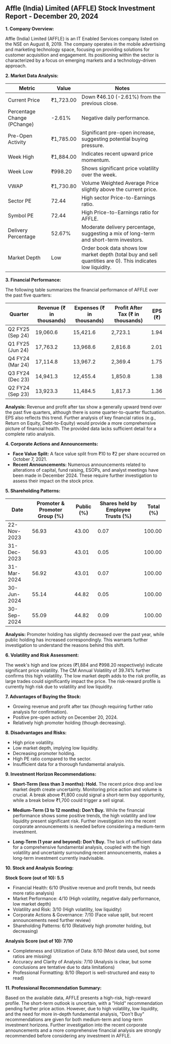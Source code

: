 ## Affle (India) Limited (AFFLE) Stock Investment Report - December 20, 2024

**1. Company Overview:**

Affle (India) Limited (AFFLE) is an IT Enabled Services company listed on the NSE on August 8, 2019.  The company operates in the mobile advertising and marketing technology space, focusing on providing solutions for customer acquisition and engagement.  Its positioning within the sector is characterized by a focus on emerging markets and a technology-driven approach.

**2. Market Data Analysis:**

| Metric                     | Value          | Notes                                                              |
|-----------------------------|-----------------|----------------------------------------------------------------------|
| Current Price               | ₹1,723.00       |  Down ₹46.10 (-2.61%) from the previous close.                       |
| Percentage Change (PChange) | -2.61%          | Negative daily performance.                                          |
| Pre-Open Activity          | ₹1,785.00       | Significant pre-open increase, suggesting potential buying pressure. |
| Week High                    | ₹1,884.00       | Indicates recent upward price momentum.                             |
| Week Low                     | ₹998.20        | Shows significant price volatility over the week.                    |
| VWAP                        | ₹1,730.80       | Volume Weighted Average Price slightly above the current price.       |
| Sector PE                   | 72.44           | High sector Price-to-Earnings ratio.                               |
| Symbol PE                   | 72.44           | High Price-to-Earnings ratio for AFFLE.                             |
| Delivery Percentage         | 52.67%          | Moderate delivery percentage, suggesting a mix of long-term and short-term investors. |
| Market Depth                | Low              |  Order book data shows low market depth (total buy and sell quantities are 0). This indicates low liquidity. |


**3. Financial Performance:**

The following table summarizes the financial performance of AFFLE over the past five quarters:

| Quarter      | Revenue (₹ in thousands) | Expenses (₹ in thousands) | Profit After Tax (₹ in thousands) | EPS (₹) |
|--------------|--------------------------|--------------------------|---------------------------------|---------|
| Q2 FY25 (Sep 24)| 19,060.6                 | 15,421.6                 | 2,723.1                           | 1.94    |
| Q1 FY25 (Jun 24)| 17,763.2                 | 13,968.6                 | 2,816.8                           | 2.01    |
| Q4 FY24 (Mar 24)| 17,114.8                 | 13,967.2                 | 2,369.4                           | 1.75    |
| Q3 FY24 (Dec 23)| 14,941.3                 | 12,455.4                 | 1,850.8                           | 1.38    |
| Q2 FY24 (Sep 23)| 13,923.3                 | 11,484.5                 | 1,817.3                           | 1.36    |

**Analysis:** Revenue and profit after tax show a generally upward trend over the past five quarters, although there is some quarter-to-quarter fluctuation.  EPS also reflects this trend.  Further analysis of key financial ratios (e.g., Return on Equity, Debt-to-Equity) would provide a more comprehensive picture of financial health.  The provided data lacks sufficient detail for a complete ratio analysis.

**4. Corporate Actions and Announcements:**

* **Face Value Split:** A face value split from ₹10 to ₹2 per share occurred on October 7, 2021.
* **Recent Announcements:** Numerous announcements related to alterations of capital, fund raising, ESOPs, and analyst meetings have been made in December 2024.  These require further investigation to assess their impact on the stock price.

**5. Shareholding Patterns:**

| Date        | Promoter & Promoter Group (%) | Public (%) | Shares held by Employee Trusts (%) | Total (%) |
|-------------|-----------------------------|------------|---------------------------------|-----------|
| 22-Nov-2023 | 56.93                        | 43.00      | 0.07                             | 100.00    |
| 31-Dec-2023 | 56.93                        | 43.01      | 0.05                             | 100.00    |
| 31-Mar-2024 | 56.92                        | 43.01      | 0.07                             | 100.00    |
| 30-Jun-2024 | 55.14                        | 44.82      | 0.05                             | 100.00    |
| 30-Sep-2024 | 55.09                        | 44.82      | 0.09                             | 100.00    |

**Analysis:** Promoter holding has slightly decreased over the past year, while public holding has increased correspondingly. This warrants further investigation to understand the reasons behind this shift.

**6. Volatility and Risk Assessment:**

The week's high and low prices (₹1,884 and ₹998.20 respectively) indicate significant price volatility. The CM Annual Volatility of 39.74% further confirms this high volatility.  The low market depth adds to the risk profile, as large trades could significantly impact the price.  The risk-reward profile is currently high risk due to volatility and low liquidity.

**7. Advantages of Buying the Stock:**

* Growing revenue and profit after tax (though requiring further ratio analysis for confirmation).
* Positive pre-open activity on December 20, 2024.
* Relatively high promoter holding (though decreasing).

**8. Disadvantages and Risks:**

* High price volatility.
* Low market depth, implying low liquidity.
* Decreasing promoter holding.
* High PE ratio compared to the sector.
* Insufficient data for a thorough fundamental analysis.


**9. Investment Horizon Recommendations:**

* **Short-Term (less than 3 months): Hold.** The recent price drop and low market depth create uncertainty.  Monitoring price action and volume is crucial.  A break above ₹1,800 could signal a short-term buy opportunity, while a break below ₹1,700 could trigger a sell signal.

* **Medium-Term (3 to 12 months): Don't Buy.**  While the financial performance shows some positive trends, the high volatility and low liquidity present significant risk.  Further investigation into the recent corporate announcements is needed before considering a medium-term investment.

* **Long-Term (1 year and beyond): Don't Buy.**  The lack of sufficient data for a comprehensive fundamental analysis, coupled with the high volatility and uncertainty surrounding recent announcements, makes a long-term investment currently inadvisable.


**10. Stock and Analysis Scoring:**

**Stock Score (out of 10): 5.5**

* Financial Health: 6/10 (Positive revenue and profit trends, but needs more ratio analysis)
* Market Performance: 4/10 (High volatility, negative daily performance, low market depth)
* Volatility and Risk: 3/10 (High volatility, low liquidity)
* Corporate Actions & Governance: 7/10 (Face value split, but recent announcements need further review)
* Shareholding Patterns: 6/10 (Relatively high promoter holding, but decreasing)

**Analysis Score (out of 10): 7/10**

* Completeness and Utilization of Data: 8/10 (Most data used, but some ratios are missing)
* Accuracy and Clarity of Analysis: 7/10 (Analysis is clear, but some conclusions are tentative due to data limitations)
* Professional Formatting: 8/10 (Report is well-structured and easy to read)


**11. Professional Recommendation Summary:**

Based on the available data, AFFLE presents a high-risk, high-reward profile.  The short-term outlook is uncertain, with a "Hold" recommendation pending further price action.  However, due to high volatility, low liquidity, and the need for more in-depth fundamental analysis,  "Don't Buy" recommendations are given for both medium-term and long-term investment horizons.  Further investigation into the recent corporate announcements and a more comprehensive financial analysis are strongly recommended before considering any investment in AFFLE.
